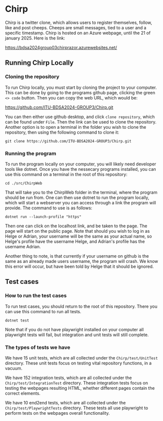 ﻿# Chirp
Chirp is a twitter clone, which allows users to register themselves, follow, like and 
post cheeps. Cheeps are small messages, tied to a user and a specific timestamp. Chirp 
is hosted on an Azure webpage, until the 21 of january 2025. Here is the link:

https://bdsa2024group03chirprazor.azurewebsites.net/


## Running Chirp Locally
### Cloning the repository
To run Chirp locally, you must start by cloning the project to your computer. This can 
be done by going to the programs github page, clicking the green `<> code` button. 
Then you can copy the web URL, which would be:

https://github.com/ITU-BDSA2024-GROUP3/Chirp.git

You can then either use github desktop, and click `clone repository`, which can be 
found under `File`. Then the link can be used to clone the repository. Another option 
is to open a terminal in the folder you wish to clone the repository, then using the 
following command to clone it:

`git clone https://github.com/ITU-BDSA2024-GROUP3/Chirp.git`

### Running the program
To run the program locally on your computer, you will likely need developer tools like 
dotnet. Once you have the nessecary programs installed, you can use this command on a 
terminal in the root of this repository:

``cd ./src/ChirpWeb``

That will take you to the ChirpWeb folder in the terminal, where the program should be 
run from. One can then use dotnet to run the program locally, which will start a 
webserver you can access through a link the program will provide. The command to use 
is as follows:

``dotnet run --launch-profile "https"``

Then one can click on the localhost link, and be taken to the page. The page will 
start on the public page. Note that should you wish to log in as Helge or Adrian, your 
username will be the same as your actual name, so Helge's profile have the username 
Helge, and Adrian's profile has the username Adrian.

Another thing to note, is that currently if your username on github is the 
same as an already made users username, the program will crash. We know this error 
will occur, but have been told by Helge that it should be ignored.


## Test cases
### How to run the test cases
To run test cases, you should return to the root of this repository. There you can use 
this command to run all tests.

``dotnet test``

Note that if you do not have playwright installed on your computer all playwright 
tests will fail, but integration and unit tests will still complete.

### The types of tests we have
We have 15 unit tests, which are all collected under the ``Chirp/test/UnitTest`` 
directory. These unit tests focus on testing vital repository functions, in a vacuum.

We have 152 integration tests, which are all collected under the 
``Chirp/test/IntegrationTest`` directory. These integration tests focus on testing the 
webpages resulting HTML, whether different pages contain the correct elements.  

We have 10 end2end tests, which are all collected under the 
``Chirp/test/PlaywrightTests`` directory. These tests all use playwright to perform 
tests on the webpages overall functionality.